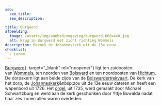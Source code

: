 ```yaml
---
seo:
  seo_title:
  seo_description:

title: Burgwerd
afbeelding:
  image: /assets/img/aanbod/omgeving/burgwerd-660x440.jpg
  alt: Brug in Burgwerd met zicht richting Wommels
description: Bezoek de Johanneskerk uit de 13e eeuw.
checklist:
  - Lorem
---
```


[Burgwerd](https://nl.wikipedia.org/wiki/Burgwerd){: target="_blank" rel="noopener"} ligt ten zuidoosten van&nbsp;[Wommels](https://nl.wikipedia.org/wiki/Wommels), ten noorden van&nbsp;[Bolsward](https://nl.wikipedia.org/wiki/Bolsward)&nbsp;en ten noordoosten van&nbsp;[Hichtum](https://nl.wikipedia.org/wiki/Hichtum). De dorpskern ligt aan beide zijde van de&nbsp;[Bolswardertrekvaart](https://nl.wikipedia.org/wiki/Bolswardertrekvaart). De kerk van het dorp, de&nbsp;[Johanneskerk](https://nl.wikipedia.org/wiki/Johanneskerk_&#40;Burgwerd&#41;)&nbsp;zou uit de 13e eeuw dateren en heeft een wapenbord uit 1726. Het&nbsp;[orgel](https://nl.wikipedia.org/wiki/Kerkorgel), uit 1735, werd gemaakt door Michael Schwartzburg en werd aan de kerk geschonken door Yttje Buwalda nadat haar zes zonen allen waren overleden.

